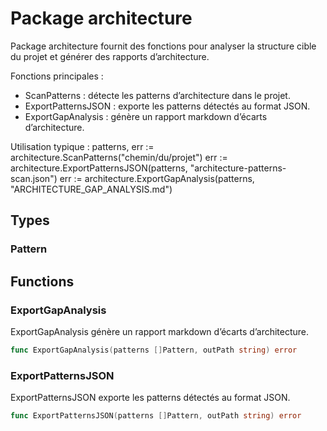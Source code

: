 # Package architecture

Package architecture fournit des fonctions pour analyser la structure cible du projet et générer des rapports d’architecture.

Fonctions principales :
- ScanPatterns : détecte les patterns d’architecture dans le projet.
- ExportPatternsJSON : exporte les patterns détectés au format JSON.
- ExportGapAnalysis : génère un rapport markdown d’écarts d’architecture.

Utilisation typique :
patterns, err := architecture.ScanPatterns("chemin/du/projet")
err := architecture.ExportPatternsJSON(patterns, "architecture-patterns-scan.json")
err := architecture.ExportGapAnalysis(patterns, "ARCHITECTURE_GAP_ANALYSIS.md")


## Types

### Pattern

## Functions

### ExportGapAnalysis

ExportGapAnalysis génère un rapport markdown d’écarts d’architecture.


```go
func ExportGapAnalysis(patterns []Pattern, outPath string) error
```

### ExportPatternsJSON

ExportPatternsJSON exporte les patterns détectés au format JSON.


```go
func ExportPatternsJSON(patterns []Pattern, outPath string) error
```

